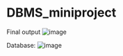 # DBMS_miniproject
Final output
![image](https://github.com/user-attachments/assets/79368913-b9e1-4214-972c-42aee407bc82)

Database:
![image](https://github.com/user-attachments/assets/a22446f1-2d31-4342-b608-994e86177f14)
